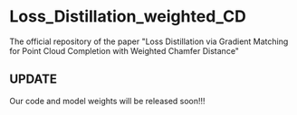# Loss_Distillation_weighted_CD
The official repository of the paper "Loss Distillation via Gradient Matching for Point Cloud Completion with Weighted Chamfer Distance" 



## UPDATE
Our code and model weights will be released soon!!!

